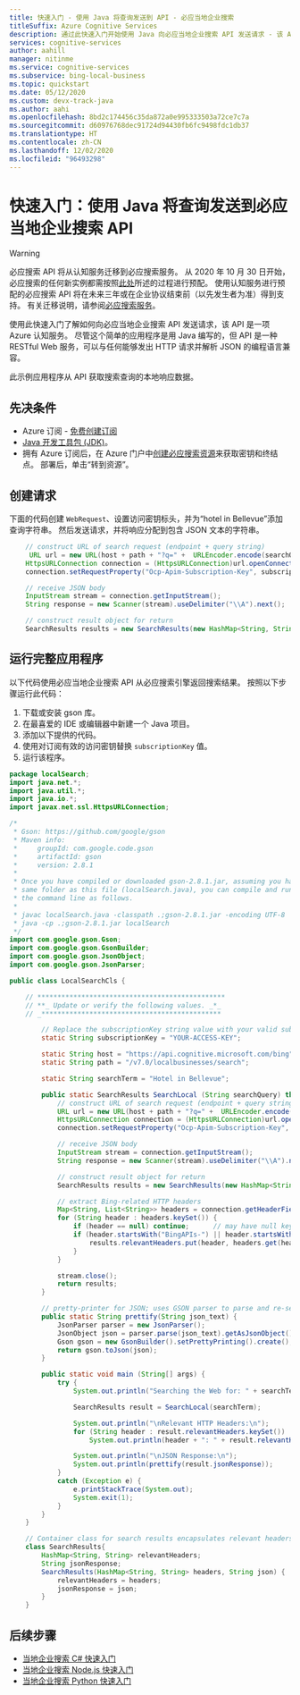 ```yaml
---
title: 快速入门 - 使用 Java 将查询发送到 API - 必应当地企业搜索
titleSuffix: Azure Cognitive Services
description: 通过此快速入门开始使用 Java 向必应当地企业搜索 API 发送请求 - 该 API 是一项 Azure 认知服务。
services: cognitive-services
author: aahill
manager: nitinme
ms.service: cognitive-services
ms.subservice: bing-local-business
ms.topic: quickstart
ms.date: 05/12/2020
ms.custom: devx-track-java
ms.author: aahi
ms.openlocfilehash: 8bd2c174456c35da872a0e995333503a72ce7c7a
ms.sourcegitcommit: d60976768dec91724d94430fb6fc9498fdc1db37
ms.translationtype: HT
ms.contentlocale: zh-CN
ms.lasthandoff: 12/02/2020
ms.locfileid: "96493298"
---
```

# <a name="quickstart-send-a-query-to-the-bing-local-business-search-api-using-java"></a>快速入门：使用 Java 将查询发送到必应当地企业搜索 API

> [!WARNING]
> 必应搜索 API 将从认知服务迁移到必应搜索服务。 从 2020 年 10 月 30 日开始，必应搜索的任何新实例都需按照[此处](/bing/search-apis/bing-web-search/create-bing-search-service-resource)所述的过程进行预配。
> 使用认知服务进行预配的必应搜索 API 将在未来三年或在企业协议结束前（以先发生者为准）得到支持。
> 有关迁移说明，请参阅[必应搜索服务](/bing/search-apis/bing-web-search/create-bing-search-service-resource)。

使用此快速入门了解如何向必应当地企业搜索 API 发送请求，该 API 是一项 Azure 认知服务。 尽管这个简单的应用程序是用 Java 编写的，但 API 是一种 RESTful Web 服务，可以与任何能够发出 HTTP 请求并解析 JSON 的编程语言兼容。

此示例应用程序从 API 获取搜索查询的本地响应数据。

## <a name="prerequisites"></a>先决条件

* Azure 订阅 - [免费创建订阅](https://azure.microsoft.com/free/cognitive-services/)
* [Java 开发工具包 (JDK)](https://www.oracle.com/technetwork/java/javase/downloads/index.html)。
* 拥有 Azure 订阅后，在 Azure 门户中<a href="https://portal.azure.com/#create/Microsoft.CognitiveServicesBingSearch-v7"  title="创建必应搜索资源"  target="_blank">创建必应搜索资源<span class="docon docon-navigate-external x-hidden-focus"></span></a>来获取密钥和终结点。 部署后，单击“转到资源”。

## <a name="create-the-request"></a>创建请求 

下面的代码创建 `WebRequest`、设置访问密钥标头，并为“hotel in Bellevue”添加查询字符串。  然后发送请求，并将响应分配到包含 JSON 文本的字符串。

```java
    // construct URL of search request (endpoint + query string)
     URL url = new URL(host + path + "?q=" +  URLEncoder.encode(searchQuery, "UTF-8") + &mkt=en-us");
    HttpsURLConnection connection = (HttpsURLConnection)url.openConnection();
    connection.setRequestProperty("Ocp-Apim-Subscription-Key", subscriptionKey);

    // receive JSON body
    InputStream stream = connection.getInputStream();
    String response = new Scanner(stream).useDelimiter("\\A").next();

    // construct result object for return
    SearchResults results = new SearchResults(new HashMap<String, String>(), response);
```

## <a name="run-the-complete-application"></a>运行完整应用程序

以下代码使用必应当地企业搜索 API 从必应搜索引擎返回搜索结果。 按照以下步骤运行此代码：
1. 下载或安装 gson 库。
2. 在最喜爱的 IDE 或编辑器中新建一个 Java 项目。
3. 添加以下提供的代码。
4. 使用对订阅有效的访问密钥替换 `subscriptionKey` 值。
5. 运行该程序。

```java
package localSearch;
import java.net.*;
import java.util.*;
import java.io.*;
import javax.net.ssl.HttpsURLConnection;

/*
 * Gson: https://github.com/google/gson
 * Maven info:
 *     groupId: com.google.code.gson
 *     artifactId: gson
 *     version: 2.8.1
 *
 * Once you have compiled or downloaded gson-2.8.1.jar, assuming you have placed it in the
 * same folder as this file (localSearch.java), you can compile and run this program at
 * the command line as follows.
 *
 * javac localSearch.java -classpath .;gson-2.8.1.jar -encoding UTF-8
 * java -cp .;gson-2.8.1.jar localSearch
 */
import com.google.gson.Gson;
import com.google.gson.GsonBuilder;
import com.google.gson.JsonObject;
import com.google.gson.JsonParser;

public class LocalSearchCls {

    // ***********************************************
    // **_ Update or verify the following values. _*_
    // _*********************************************

        // Replace the subscriptionKey string value with your valid subscription key.
        static String subscriptionKey = "YOUR-ACCESS-KEY";

        static String host = "https://api.cognitive.microsoft.com/bing";
        static String path = "/v7.0/localbusinesses/search";

        static String searchTerm = "Hotel in Bellevue";

        public static SearchResults SearchLocal (String searchQuery) throws Exception {
            // construct URL of search request (endpoint + query string)
            URL url = new URL(host + path + "?q=" +  URLEncoder.encode(searchQuery, "UTF-8") + "&mkt=en-us");
            HttpsURLConnection connection = (HttpsURLConnection)url.openConnection();
            connection.setRequestProperty("Ocp-Apim-Subscription-Key", subscriptionKey);

            // receive JSON body
            InputStream stream = connection.getInputStream();
            String response = new Scanner(stream).useDelimiter("\\A").next();

            // construct result object for return
            SearchResults results = new SearchResults(new HashMap<String, String>(), response);

            // extract Bing-related HTTP headers
            Map<String, List<String>> headers = connection.getHeaderFields();
            for (String header : headers.keySet()) {
                if (header == null) continue;      // may have null key
                if (header.startsWith("BingAPIs-") || header.startsWith("X-MSEdge-")) {
                    results.relevantHeaders.put(header, headers.get(header).get(0));
                }
            }

            stream.close();
            return results;
        }

        // pretty-printer for JSON; uses GSON parser to parse and re-serialize
        public static String prettify(String json_text) {
            JsonParser parser = new JsonParser();
            JsonObject json = parser.parse(json_text).getAsJsonObject();
            Gson gson = new GsonBuilder().setPrettyPrinting().create();
            return gson.toJson(json);
        }

        public static void main (String[] args) {
            try {
                System.out.println("Searching the Web for: " + searchTerm);

                SearchResults result = SearchLocal(searchTerm);

                System.out.println("\nRelevant HTTP Headers:\n");
                for (String header : result.relevantHeaders.keySet())
                    System.out.println(header + ": " + result.relevantHeaders.get(header));

                System.out.println("\nJSON Response:\n");
                System.out.println(prettify(result.jsonResponse));
            }
            catch (Exception e) {
                e.printStackTrace(System.out);
                System.exit(1);
            }
        }
    }

    // Container class for search results encapsulates relevant headers and JSON data
    class SearchResults{
        HashMap<String, String> relevantHeaders;
        String jsonResponse;
        SearchResults(HashMap<String, String> headers, String json) {
            relevantHeaders = headers;
            jsonResponse = json;
        }
    }

```

## <a name="next-steps"></a>后续步骤
- [当地企业搜索 C# 快速入门](local-quickstart.md)
- [当地企业搜索 Node.js 快速入门](local-search-node-quickstart.md)
- [当地企业搜索 Python 快速入门](local-search-python-quickstart.md)